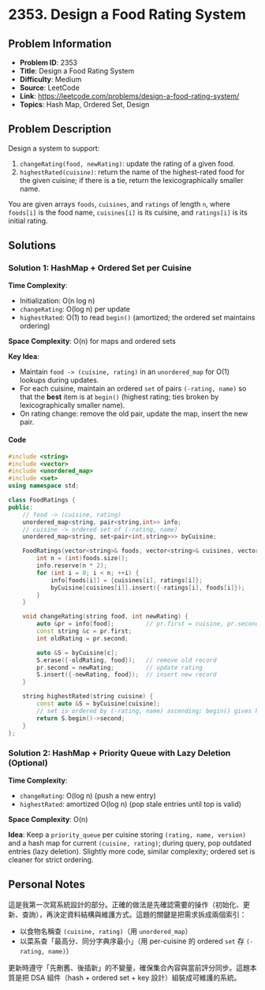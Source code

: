
# 2353. Design a Food Rating System

## Problem Information
- **Problem ID**: 2353
- **Title**: Design a Food Rating System
- **Difficulty**: Medium
- **Source**: LeetCode
- **Link**: https://leetcode.com/problems/design-a-food-rating-system/
- **Topics**: Hash Map, Ordered Set, Design

## Problem Description

Design a system to support:
1. `changeRating(food, newRating)`: update the rating of a given food.
2. `highestRated(cuisine)`: return the name of the highest-rated food for the given cuisine; if there is a tie, return the lexicographically smaller name.

You are given arrays `foods`, `cuisines`, and `ratings` of length `n`, where `foods[i]` is the food name, `cuisines[i]` is its cuisine, and `ratings[i]` is its initial rating.

## Solutions

### Solution 1: HashMap + Ordered Set per Cuisine
**Time Complexity**: 
- Initialization: O(n log n)
- `changeRating`: O(log n) per update
- `highestRated`: O(1) to read `begin()` (amortized; the ordered set maintains ordering)

**Space Complexity**: O(n) for maps and ordered sets

**Key Idea**: 
- Maintain `food -> (cuisine, rating)` in an `unordered_map` for O(1) lookups during updates.
- For each cuisine, maintain an ordered `set` of pairs `(-rating, name)` so that the **best** item is at `begin()` (highest rating; ties broken by lexicographically smaller name).  
- On rating change: remove the old pair, update the map, insert the new pair.

#### Code
```cpp
#include <string>
#include <vector>
#include <unordered_map>
#include <set>
using namespace std;

class FoodRatings {
public:
    // food -> (cuisine, rating)
    unordered_map<string, pair<string,int>> info;
    // cuisine -> ordered set of (-rating, name)
    unordered_map<string, set<pair<int,string>>> byCuisine;

    FoodRatings(vector<string>& foods, vector<string>& cuisines, vector<int>& ratings) {
        int n = (int)foods.size();
        info.reserve(n * 2);
        for (int i = 0; i < n; ++i) {
            info[foods[i]] = {cuisines[i], ratings[i]};
            byCuisine[cuisines[i]].insert({-ratings[i], foods[i]});
        }
    }

    void changeRating(string food, int newRating) {
        auto &pr = info[food];         // pr.first = cuisine, pr.second = oldRating
        const string &c = pr.first;
        int oldRating = pr.second;

        auto &S = byCuisine[c];
        S.erase({-oldRating, food});   // remove old record
        pr.second = newRating;         // update rating
        S.insert({-newRating, food});  // insert new record
    }

    string highestRated(string cuisine) {
        const auto &S = byCuisine[cuisine];
        // set is ordered by (-rating, name) ascending; begin() gives highest rating & lexicographically smallest name
        return S.begin()->second;
    }
};
```

### Solution 2: HashMap + Priority Queue with Lazy Deletion (Optional)
**Time Complexity**: 
- `changeRating`: O(log n) (push a new entry)
- `highestRated`: amortized O(log n) (pop stale entries until top is valid)

**Space Complexity**: O(n)

**Idea**: Keep a `priority_queue` per cuisine storing `(rating, name, version)` and a hash map for current `(cuisine, rating)`; during query, pop outdated entries (lazy deletion). Slightly more code, similar complexity; ordered set is cleaner for strict ordering.

## Personal Notes
這是我第一次寫系統設計的部分。正確的做法是先確認需要的操作（初始化、更新、查詢），再決定資料結構與維護方式。這題的關鍵是把需求拆成兩個索引：
- 以食物名稱查 `(cuisine, rating)`（用 `unordered_map`）
- 以菜系查「最高分、同分字典序最小」（用 per-cuisine 的 ordered `set` 存 `(-rating, name)`）

更新時遵守「先刪舊、後插新」的不變量，確保集合內容與當前評分同步。這題本質是把 DSA 組件（hash + ordered set + key 設計）組裝成可維護的系統。
